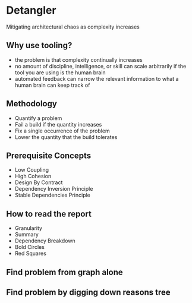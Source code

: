 # Detangler

Mitigating architectural chaos as complexity increases

## Why use tooling?
- the problem is that complexity continually increases
- no amount of discipline, intelligence, or skill can scale arbitrarily if the tool you are using is the human brain
- automated feedback can narrow the relevant information to what a human brain can keep track of

## Methodology
- Quantify a problem
- Fail a build if the quantity increases
- Fix a single occurrence of the problem
- Lower the quantity that the build tolerates

## Prerequisite Concepts
- Low Coupling
- High Cohesion
- Design By Contract
- Dependency Inversion Principle
- Stable Dependencies Principle

## How to read the report
- Granularity
- Summary
- Dependency Breakdown
- Bold Circles
- Red Squares

## Find problem from graph alone

## Find problem by digging down reasons tree

